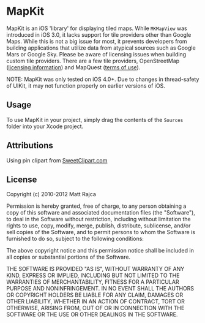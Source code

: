 MapKit
======

MapKit is an iOS 'library' for displaying tiled maps. While `MKMapView` was introduced in iOS 3.0, it lacks support for tile providers other than Google Maps. While this is not a big issue for most, it prevents developers from building applications that utilize data from atypical sources such as Google Mars or Google Sky. Please be aware of licensing issues when building custom tile providers. There are a few tile providers, OpenStreetMap ([licensing information](http://wiki.openstreetmap.org/wiki/OpenStreetMap_License)) and MapQuest ([terms of use](http://developer.mapquest.com/web/info/terms-of-use)).

NOTE: MapKit was only tested on iOS 4.0+. Due to changes in thread-safety of UIKit, it may not function properly on earlier versions of iOS.

Usage
-----

To use MapKit in your project, simply drag the contents of the `Sources` folder into your Xcode project.

Attributions
------------

Using pin clipart from [SweetClipart.com](http://sweetclipart.com/)

License
-------

Copyright (c) 2010-2012 Matt Rajca

Permission is hereby granted, free of charge, to any person obtaining a copy
of this software and associated documentation files (the "Software"), to deal
in the Software without restriction, including without limitation the rights
to use, copy, modify, merge, publish, distribute, sublicense, and/or sell
copies of the Software, and to permit persons to whom the Software is
furnished to do so, subject to the following conditions:

The above copyright notice and this permission notice shall be included in
all copies or substantial portions of the Software.

THE SOFTWARE IS PROVIDED "AS IS", WITHOUT WARRANTY OF ANY KIND, EXPRESS OR
IMPLIED, INCLUDING BUT NOT LIMITED TO THE WARRANTIES OF MERCHANTABILITY,
FITNESS FOR A PARTICULAR PURPOSE AND NONINFRINGEMENT. IN NO EVENT SHALL THE
AUTHORS OR COPYRIGHT HOLDERS BE LIABLE FOR ANY CLAIM, DAMAGES OR OTHER
LIABILITY, WHETHER IN AN ACTION OF CONTRACT, TORT OR OTHERWISE, ARISING FROM,
OUT OF OR IN CONNECTION WITH THE SOFTWARE OR THE USE OR OTHER DEALINGS IN
THE SOFTWARE.
